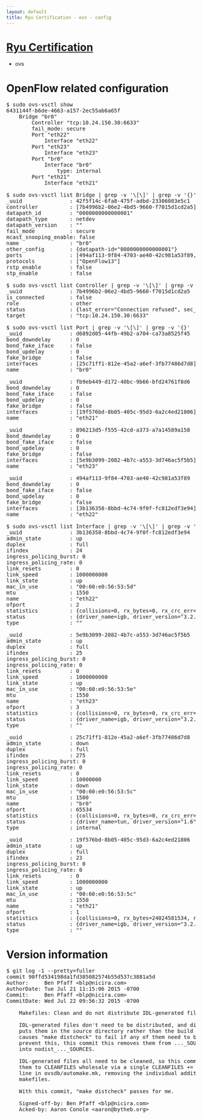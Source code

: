 ```yaml
---
layout: default
title: Ryu Certification - ovs - config
---
```

# [Ryu Certification](http://osrg.github.io/ryu/certification.html)
* ovs 

# OpenFlow related configuration
<pre>
$ sudo ovs-vsctl show
6431144f-b6de-4663-a157-2ec55ab6a65f
    Bridge "br0"
        Controller "tcp:10.24.150.30:6633"
        fail_mode: secure
        Port "eth22"
            Interface "eth22"
        Port "eth23"
            Interface "eth23"
        Port "br0"
            Interface "br0"
                type: internal
        Port "eth21"
            Interface "eth21"

$ sudo ovs-vsctl list Bridge | grep -v '\[\]' | grep -v '{}'
_uuid               : 42f5f14c-6fa8-475f-adbd-23306083e5c1
controller          : [7b4996b2-06e2-4bd5-9660-f7015d1cd2a5]
datapath_id         : "0000000000000001"
datapath_type       : netdev
datapath_version    : "<built-in>"
fail_mode           : secure
mcast_snooping_enable: false
name                : "br0"
other_config        : {datapath-id="0000000000000001"}
ports               : [494af113-9f84-4703-ae40-42c981a53f89, 896213d5-f555-42cd-a373-a7a14589a158, d6892d05-44fb-49b2-a704-ca73a8525f45, fb9eb449-d172-40bc-9b66-bfd24761f8d6]
protocols           : ["OpenFlow13"]
rstp_enable         : false
stp_enable          : false

$ sudo ovs-vsctl list Controller | grep -v '\[\]' | grep -v '{}'
_uuid               : 7b4996b2-06e2-4bd5-9660-f7015d1cd2a5
is_connected        : false
role                : other
status              : {last_error="Connection refused", sec_since_disconnect="2", state=BACKOFF}
target              : "tcp:10.24.150.30:6633"

$ sudo ovs-vsctl list Port | grep -v '\[\]' | grep -v '{}'
_uuid               : d6892d05-44fb-49b2-a704-ca73a8525f45
bond_downdelay      : 0
bond_fake_iface     : false
bond_updelay        : 0
fake_bridge         : false
interfaces          : [25c71ff1-812e-45a2-a6ef-3fb77486d7d8]
name                : "br0"

_uuid               : fb9eb449-d172-40bc-9b66-bfd24761f8d6
bond_downdelay      : 0
bond_fake_iface     : false
bond_updelay        : 0
fake_bridge         : false
interfaces          : [19f576bd-8b05-405c-95d3-6a2c4ed21806]
name                : "eth21"

_uuid               : 896213d5-f555-42cd-a373-a7a14589a158
bond_downdelay      : 0
bond_fake_iface     : false
bond_updelay        : 0
fake_bridge         : false
interfaces          : [5e9b3099-2082-4b7c-a553-3d746ac5f5b5]
name                : "eth23"

_uuid               : 494af113-9f84-4703-ae40-42c981a53f89
bond_downdelay      : 0
bond_fake_iface     : false
bond_updelay        : 0
fake_bridge         : false
interfaces          : [3b136358-8bbd-4c74-9f0f-fc812edf3e94]
name                : "eth22"

$ sudo ovs-vsctl list Interface | grep -v '\[\]' | grep -v '{}'
_uuid               : 3b136358-8bbd-4c74-9f0f-fc812edf3e94
admin_state         : up
duplex              : full
ifindex             : 24
ingress_policing_burst: 0
ingress_policing_rate: 0
link_resets         : 0
link_speed          : 1000000000
link_state          : up
mac_in_use          : "00:60:e0:56:53:5d"
mtu                 : 1550
name                : "eth22"
ofport              : 2
statistics          : {collisions=0, rx_bytes=0, rx_crc_err=0, rx_dropped=0, rx_errors=0, rx_frame_err=0, rx_over_err=0, rx_packets=0, tx_bytes=18089315792, tx_dropped=0, tx_errors=0, tx_packets=12064077}
status              : {driver_name=igb, driver_version="3.2.10-k", firmware_version="2.10-9"}
type                : ""

_uuid               : 5e9b3099-2082-4b7c-a553-3d746ac5f5b5
admin_state         : up
duplex              : full
ifindex             : 25
ingress_policing_burst: 0
ingress_policing_rate: 0
link_resets         : 0
link_speed          : 1000000000
link_state          : up
mac_in_use          : "00:60:e0:56:53:5e"
mtu                 : 1550
name                : "eth23"
ofport              : 3
statistics          : {collisions=0, rx_bytes=0, rx_crc_err=0, rx_dropped=0, rx_errors=0, rx_frame_err=0, rx_over_err=0, rx_packets=0, tx_bytes=1176922500, tx_dropped=0, tx_errors=0, tx_packets=784615}
status              : {driver_name=igb, driver_version="3.2.10-k", firmware_version="2.10-9"}
type                : ""

_uuid               : 25c71ff1-812e-45a2-a6ef-3fb77486d7d8
admin_state         : down
duplex              : full
ifindex             : 275
ingress_policing_burst: 0
ingress_policing_rate: 0
link_resets         : 0
link_speed          : 10000000
link_state          : down
mac_in_use          : "00:60:e0:56:53:5c"
mtu                 : 1500
name                : "br0"
ofport              : 65534
statistics          : {collisions=0, rx_bytes=0, rx_crc_err=0, rx_dropped=0, rx_errors=0, rx_frame_err=0, rx_over_err=0, rx_packets=0, tx_bytes=0, tx_dropped=0, tx_errors=0, tx_packets=0}
status              : {driver_name=tun, driver_version="1.6", firmware_version="N/A"}
type                : internal

_uuid               : 19f576bd-8b05-405c-95d3-6a2c4ed21806
admin_state         : up
duplex              : full
ifindex             : 23
ingress_policing_burst: 0
ingress_policing_rate: 0
link_resets         : 0
link_speed          : 1000000000
link_state          : up
mac_in_use          : "00:60:e0:56:53:5c"
mtu                 : 1550
name                : "eth21"
ofport              : 1
statistics          : {collisions=0, rx_bytes=24024581534, rx_crc_err=0, rx_dropped=0, rx_errors=0, rx_frame_err=0, rx_over_err=0, rx_packets=16026376, tx_bytes=0, tx_dropped=0, tx_errors=0, tx_packets=0}
status              : {driver_name=igb, driver_version="3.2.10-k", firmware_version="2.10-9"}
type                : ""
</pre>

# Version information
<pre>
$ git log -1 --pretty=fuller
commit 90ffd534198da1fd385082574b55d537c3881a5d
Author:     Ben Pfaff &lt;blp@nicira.com&gt;
AuthorDate: Tue Jul 21 11:15:06 2015 -0700
Commit:     Ben Pfaff &lt;blp@nicira.com&gt;
CommitDate: Wed Jul 22 09:56:32 2015 -0700

    Makefiles: Clean and do not distribute IDL-generated files.
    
    IDL-generated files don't need to be distributed, and distributing them
    puts them in the source directory rather than the build directory, which
    causes &quot;make distcheck&quot; to fail if any of them need to be remade.  To
    prevent this, this commit this removes them from ..._SOURCES, moving them
    into nodist_..._SOURCES.
    
    IDL-generated files all need to be cleaned, so this commit adds all of
    them to CLEANFILES wholesale via a single CLEANFILES += $&#40;OVSIDL_BUILT&#41;
    line in ovsdb/automake.mk, removing the individual additions from various
    makefiles.
    
    With this commit, &quot;make distcheck&quot; passes for me.
    
    Signed-off-by: Ben Pfaff &lt;blp@nicira.com&gt;
    Acked-by: Aaron Conole &lt;aaron@bytheb.org&gt;
</pre>
